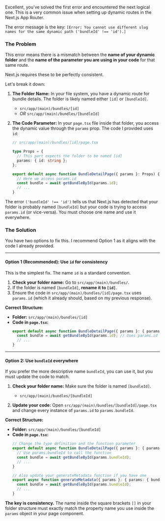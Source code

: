 Excellent, you've solved the first error and encountered the next logical one. This is a very common issue when setting up dynamic routes in the Next.js App Router.

The error message is the key:
`[Error: You cannot use different slug names for the same dynamic path ('bundleId' !== 'id').]`

### The Problem

This error means there is a mismatch between the **name of your dynamic folder** and the **name of the parameter you are using in your code** for that same route.

Next.js requires these to be perfectly consistent.

Let's break it down:

1.  **The Folder Name:** In your file system, you have a dynamic route for bundle details. The folder is likely named either `[id]` or `[bundleId]`.
    *   `src/app/(main)/bundles/[id]`
    *   *OR* `src/app/(main)/bundles/[bundleId]`

2.  **The Code Parameter:** In your `page.tsx` file inside that folder, you access the dynamic value through the `params` prop. The code I provided uses `id`:

    ```typescript
    // src/app/(main)/bundles/[id]/page.tsx

    type Props = {
      // This part expects the folder to be named [id]
      params: { id: string };
    };

    export default async function BundleDetailPage({ params }: Props) {
      // Here we access params.id
      const bundle = await getBundleById(params.id);
      // ...
    }
    ```

The error `('bundleId' !== 'id')` tells us that Next.js has detected that your folder is probably named `[bundleId]` but your code is trying to access `params.id` (or vice-versa). You must choose one name and use it everywhere.

### The Solution

You have two options to fix this. I recommend Option 1 as it aligns with the code I already provided.

---

#### Option 1 (Recommended): Use `id` for consistency

This is the simplest fix. The name `id` is a standard convention.

1.  **Check your folder name:** Go to `src/app/(main)/bundles/`.
2.  If the folder is named `[bundleId]`, **rename it to `[id]`**.
3.  Ensure the code in `src/app/(main)/bundles/[id]/page.tsx` uses `params.id` (which it already should, based on my previous response).

**Correct Structure:**

*   **Folder:** `src/app/(main)/bundles/[id]`
*   **Code in `page.tsx`:**
    ```typescript
    export default async function BundleDetailPage({ params }: { params: { id: string } }) {
      const bundle = await getBundleById(params.id); // Uses params.id
      // ...
    }
    ```

---

#### Option 2: Use `bundleId` everywhere

If you prefer the more descriptive name `bundleId`, you can use it, but you must update the code to match.

1.  **Check your folder name:** Make sure the folder is named `[bundleId]`.
    *   `src/app/(main)/bundles/[bundleId]`

2.  **Update your code:** Open `src/app/(main)/bundles/[bundleId]/page.tsx` and change every instance of `params.id` to `params.bundleId`.

**Correct Structure:**

*   **Folder:** `src/app/(main)/bundles/[bundleId]`
*   **Code in `page.tsx`:**
    ```typescript
    // Change the type definition and the function parameter
    export default async function BundleDetailPage({ params }: { params: { bundleId: string } }) {
      // Use params.bundleId to call the function
      const bundle = await getBundleById(params.bundleId);
      // ...
    }

    // Also update your generateMetadata function if you have one
    export async function generateMetadata({ params }: { params: { bundleId: string } }) {
      const bundle = await getBundleById(params.bundleId);
      // ...
    }
    ```

**The key is consistency.** The name inside the square brackets `[]` in your folder structure must exactly match the property name you use inside the `params` object in your page component.